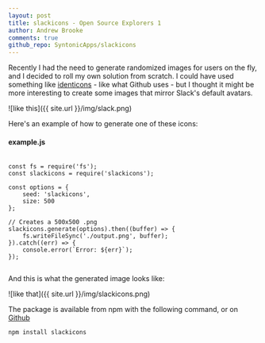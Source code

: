 ```yaml
---
layout: post
title: slackicons - Open Source Explorers 1
author: Andrew Brooke
comments: true
github_repo: SyntonicApps/slackicons
---
```


Recently I had the need to generate randomized images for users on the fly, and I decided to roll my own solution from scratch. I could have used something like [identicons](https://www.npmjs.com/package/identicon) - like what Github uses - but I thought it might be more interesting to create some images that mirror Slack's default avatars.

![like this]({{ site.url }}/img/slack.png)

Here's an example of how to generate one of these icons:

#### example.js
<pre>
  <code class="javascript">
const fs = require('fs');
const slackicons = require('slackicons');

const options = {
    seed: 'slackicons',
    size: 500
};

// Creates a 500x500 .png
slackicons.generate(options).then((buffer) => {
    fs.writeFileSync('./output.png', buffer);
}).catch((err) => {
    console.error(`Error: ${err}`);
});
  </code>
</pre>

And this is what the generated image looks like:

![like that]({{ site.url }}/img/slackicons.png)

The package is available from npm with the following command, or on [Github](https://github.com/SyntonicApps/slackicons)

`npm install slackicons`

